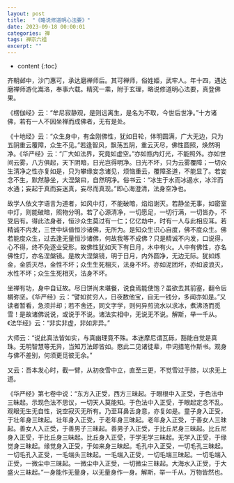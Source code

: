 ```yaml
---
layout: post
title:  "《略说修道明心法要》"
date: 2023-09-18 00:00:01
categories: 禅
tags: 禅宗六祖
excerpt: ""
---
```


* content
{:toc}

齐朝邺中，沙门惠可，承达磨禅师后。其可禅师，俗姓姬，武牢人。年十四，遇达磨禅师游化嵩洛，奉事六载。精究一乘，附于玄理，略说修道明心法要，真登佛果。

《楞伽经》云：“牟尼寂静观，是则远离生，是名为不取，今世后世净。”十方诸佛，若有一人不因坐禅而成佛者，无有是处。

《十地经》云：“众生身中，有金刚佛性，犹如日轮，体明圆满，广大无边，只为五阴重云覆障，众生不见。”若逢智风，飘荡五阴，重云灭尽，佛性圆照，焕然明净。《华严经》云：“广大如法界，究竟如虚空。”亦如瓶内灯光，不能照外。亦如世间云雾，八方俱起，天下阴暗，日光岂得明净。日光不坏，只为云雾覆障；一切众生清净之性亦复如是，只为攀缘妄念诸见，烦恼重云，覆障圣道，不能显了。若妄念不生，默然静坐，大涅槃曰，自然明净。俗书云：“冰生于水而冰遏水，冰泮而水通；妄起于真而妄迷真，妄尽而真现。”即心海澄清，法身空净也。

故学人依文字语言为道者，如风中灯，不能破暗，焰焰谢灭。若静坐无事，如密室中灯，则能破暗，照物分明。若了心源清净，一切愿足，一切行满，一切皆办，不受后有。得此法身者，恒沙众生莫过有一仁；亿亿劫中，时有一人与此相应耳。若精诚不内发，三世中纵值恒沙诸佛，无所为。是知众生识心自度，佛不度众生。佛若能度众生，过去逢无量恒沙诸佛，何故我等不成佛？只是精诚不内发，口说得，心不得，终不免逐业受形。故佛性犹如天下有日月，木中有火。人中有佛性，亦名佛性灯，亦名涅槃镜。是故大涅槃镜，明于日月，内外圆净，无边无际。犹如炼金，金质灭尽，金性不坏；众生生死相灭，法身不坏。亦如泥团坏，亦如波浪灭，水性不坏；众生生死相灭，法身不坏。

坐禅有功，身中自证故。尽日饼尚未堪餐，说食焉能使饱？虽欲去其前塞，翻令后榍弥坚。《华严经》云：“譬如贫穷人，日夜数他宝，自无一钱分，多闻亦如是。”又读者暂看，急须并却；若不舍还，同文字学，则何异煎流水以求冰，煮沸汤而觅雪！是故诸佛说说，或说于不说。诸法实相中，无说无不说。解斯，举一千从。《法华经》云：“非实非虚，非如非异。”

大师云：“说此真法皆如实，与真幽理竟不殊。本迷摩尼谓瓦砾，豁能自觉是真珠。无明智慧等无异，当知万法即皆如。愍此二见诸徒辈，申词措笔作斯书。观身与佛不差别，何须更觅彼无余。”

又云：吾本发心时，截一臂，从初夜雪中立，直至三更，不觉雪过于膝，以求无上道。

《华严经》第七卷中说：“东方入正受，西方三昧起。于眼根中入正受，于色法中三昧起。示现色法不思议，一切天人莫能知。于色法中入正受，于眼起定念不乱。观眼无生无自性，说空寂灭无所有。乃至耳鼻舌身意，亦复如是。童子身入正受，于壮年身三昧起。壮年身入正受，于老年身三昧起。老年身入正受，于善女人三昧起。善女人入正受，于善男子三昧起。善男子入正受，于比丘尼身三昧起。比丘尼身入正受，于比丘身三昧起。比丘身入正受，于学无学三昧起。无学入正受，于缘觉身三昧起。缘觉身入正受，于如来身三昧起。毛孔中入正受，一切毛孔三昧起。一切毛孔入正受，一毛端头三昧起。一毛端入正受，一切毛端三昧起。一切毛端入正受，一微尘中三昧起。一微尘中入正受，一切微尘三昧起。大海水入正受，于大盛火三昧起。”一身能作无量身，以无量身作一身。解斯，举一千从，万物皆然也。

